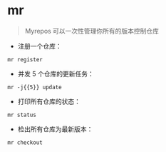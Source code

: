 # mr

> Myrepos 可以一次性管理你所有的版本控制仓库

- 注册一个仓库：

`mr register`

- 并发 5 个仓库的更新任务：

`mr -j{{5}} update`

- 打印所有仓库的状态：

`mr status`

- 检出所有仓库为最新版本：

`mr checkout`

[#]: contributors: ([王兴宇，Linux & BC])